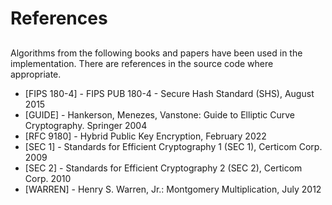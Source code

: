 # References

## 

Algorithms from the following books and papers have been used in the implementation.
There are references in the source code where appropriate.

* [FIPS 180-4] - FIPS PUB 180-4 - Secure Hash Standard (SHS), August 2015
* [GUIDE] - Hankerson, Menezes, Vanstone: Guide to Elliptic Curve Cryptography. Springer 2004
* [RFC 9180] - Hybrid Public Key Encryption, February 2022
* [SEC 1] - Standards for Efficient Cryptography 1 (SEC 1), Certicom Corp. 2009
* [SEC 2] - Standards for Efficient Cryptography 2 (SEC 2), Certicom Corp. 2010
* [WARREN] - Henry S. Warren, Jr.: Montgomery Multiplication, July 2012

